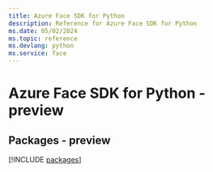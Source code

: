 ```yaml
---
title: Azure Face SDK for Python
description: Reference for Azure Face SDK for Python
ms.date: 05/02/2024
ms.topic: reference
ms.devlang: python
ms.service: face
---
```

# Azure Face SDK for Python - preview
## Packages - preview
[!INCLUDE [packages](face-index.md)]